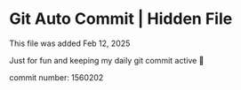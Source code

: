 # Git Auto Commit | Hidden File

This file was added Feb 12, 2025

Just for fun and keeping my daily git commit active 🤪

commit number: 1560202
